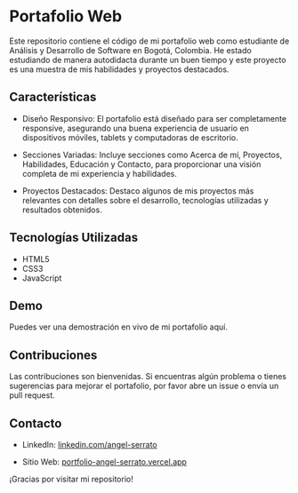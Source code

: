# Portafolio Web

Este repositorio contiene el código de mi portafolio web como estudiante de Análisis y Desarrollo de Software en Bogotá, Colombia. He estado estudiando de manera autodidacta durante un buen tiempo y este proyecto es una muestra de mis habilidades y proyectos destacados.

## Características

- Diseño Responsivo: El portafolio está diseñado para ser completamente responsive, asegurando una buena experiencia de usuario en dispositivos móviles, tablets y computadoras de escritorio.

- Secciones Variadas: Incluye secciones como Acerca de mí, Proyectos, Habilidades, Educación y Contacto, para proporcionar una visión completa de mi experiencia y habilidades.

- Proyectos Destacados: Destaco algunos de mis proyectos más relevantes con detalles sobre el desarrollo, tecnologías utilizadas y resultados obtenidos.

## Tecnologías Utilizadas

- HTML5
- CSS3
- JavaScript

## Demo

Puedes ver una demostración en vivo de mi portafolio aquí.

## Contribuciones

Las contribuciones son bienvenidas. Si encuentras algún problema o tienes sugerencias para mejorar el portafolio, por favor abre un issue o envía un pull request.

## Contacto
 
- LinkedIn: [linkedin.com/angel-serrato](https://www.linkedin.com/in/angel-serrato/)

- Sitio Web: [portfolio-angel-serrato.vercel.app](https://portfolio-angel-serrato.vercel.app/)

¡Gracias por visitar mi repositorio!
